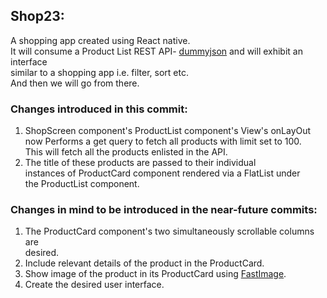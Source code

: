 ## Shop23:

A shopping app created using React native.  
It will consume a Product List REST API- [dummyjson](https://dummyjson.com/docs) and will exhibit an interface  
similar to a shopping app i.e. filter, sort etc.  
And then we will go from there.

### Changes introduced in this commit:

1. ShopScreen component's ProductList component's View's onLayOut  
   now Performs a get query to fetch all products with limit set to 100.  
    This will fetch all the products enlisted in the API.
1. The title of these products are passed to their individual  
   instances of ProductCard component rendered via a FlatList under  
   the ProductList component.

### Changes in mind to be introduced in the near-future commits:

1. The ProductCard component's two simultaneously scrollable columns are  
   desired.
1. Include relevant details of the product in the ProductCard.
1. Show image of the product in its ProductCard using [FastImage](https://www.npmjs.com/package/react-native-fast-image).
1. Create the desired user interface.
